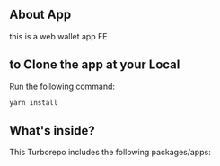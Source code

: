 ## About App

this is a web wallet app FE

## to Clone the app at your Local

Run the following command:

```sh
yarn install
```

## What's inside?

This Turborepo includes the following packages/apps:
